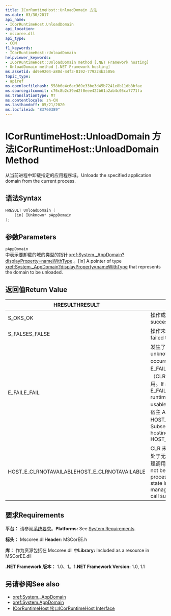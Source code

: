 ```yaml
---
title: ICorRuntimeHost::UnloadDomain 方法
ms.date: 03/30/2017
api_name:
- ICorRuntimeHost.UnloadDomain
api_location:
- mscoree.dll
api_type:
- COM
f1_keywords:
- ICorRuntimeHost::UnloadDomain
helpviewer_keywords:
- ICorRuntimeHost::UnloadDomain method [.NET Framework hosting]
- UnloadDomain method [.NET Framework hosting]
ms.assetid: dd9e9204-a80d-44f3-8192-779224b35056
topic_type:
- apiref
ms.openlocfilehash: 558b6e4c6ac369e33be3d45b7241e8b11db8bfae
ms.sourcegitcommit: c76c8b2c39ed2f0eee422b61a2ab4c05ca7771fa
ms.translationtype: MT
ms.contentlocale: zh-CN
ms.lasthandoff: 05/21/2020
ms.locfileid: "83760389"
---
```

# <a name="icorruntimehostunloaddomain-method"></a><span data-ttu-id="889b5-102">ICorRuntimeHost::UnloadDomain 方法</span><span class="sxs-lookup"><span data-stu-id="889b5-102">ICorRuntimeHost::UnloadDomain Method</span></span>
<span data-ttu-id="889b5-103">从当前进程中卸载指定的应用程序域。</span><span class="sxs-lookup"><span data-stu-id="889b5-103">Unloads the specified application domain from the current process.</span></span>  
  
## <a name="syntax"></a><span data-ttu-id="889b5-104">语法</span><span class="sxs-lookup"><span data-stu-id="889b5-104">Syntax</span></span>  
  
```cpp  
HRESULT UnloadDomain (  
    [in] IUnknown* pAppDomain  
);  
```  
  
## <a name="parameters"></a><span data-ttu-id="889b5-105">参数</span><span class="sxs-lookup"><span data-stu-id="889b5-105">Parameters</span></span>  
 `pAppDomain`  
 <span data-ttu-id="889b5-106">中表示要卸载的域的类型的指针 <xref:System._AppDomain?displayProperty=nameWithType> 。</span><span class="sxs-lookup"><span data-stu-id="889b5-106">[in] A pointer of type <xref:System._AppDomain?displayProperty=nameWithType> that represents the domain to be unloaded.</span></span>  
  
## <a name="return-value"></a><span data-ttu-id="889b5-107">返回值</span><span class="sxs-lookup"><span data-stu-id="889b5-107">Return Value</span></span>  
  
|<span data-ttu-id="889b5-108">HRESULT</span><span class="sxs-lookup"><span data-stu-id="889b5-108">HRESULT</span></span>|<span data-ttu-id="889b5-109">说明</span><span class="sxs-lookup"><span data-stu-id="889b5-109">Description</span></span>|  
|-------------|-----------------|  
|<span data-ttu-id="889b5-110">S_OK</span><span class="sxs-lookup"><span data-stu-id="889b5-110">S_OK</span></span>|<span data-ttu-id="889b5-111">操作成功。</span><span class="sxs-lookup"><span data-stu-id="889b5-111">The operation was successful.</span></span>|  
|<span data-ttu-id="889b5-112">S_FALSE</span><span class="sxs-lookup"><span data-stu-id="889b5-112">S_FALSE</span></span>|<span data-ttu-id="889b5-113">操作未能完成。</span><span class="sxs-lookup"><span data-stu-id="889b5-113">The operation failed to complete.</span></span>|  
|<span data-ttu-id="889b5-114">E_FAIL</span><span class="sxs-lookup"><span data-stu-id="889b5-114">E_FAIL</span></span>|<span data-ttu-id="889b5-115">发生了未知的灾难性故障。</span><span class="sxs-lookup"><span data-stu-id="889b5-115">An unknown, catastrophic failure occurred.</span></span> <span data-ttu-id="889b5-116">如果方法返回 E_FAIL，则公共语言运行时（CLR）在该过程中将不再可用。</span><span class="sxs-lookup"><span data-stu-id="889b5-116">If a method returns E_FAIL, the common language runtime (CLR) is no longer usable in the process.</span></span> <span data-ttu-id="889b5-117">对任何宿主 Api 的后续调用都会返回 HOST_E_CLRNOTAVAILABLE。</span><span class="sxs-lookup"><span data-stu-id="889b5-117">Subsequent calls to any hosting APIs return HOST_E_CLRNOTAVAILABLE.</span></span>|  
|<span data-ttu-id="889b5-118">HOST_E_CLRNOTAVAILABLE</span><span class="sxs-lookup"><span data-stu-id="889b5-118">HOST_E_CLRNOTAVAILABLE</span></span>|<span data-ttu-id="889b5-119">CLR 未加载到进程中，或 CLR 处于无法运行托管代码或成功处理调用的状态。</span><span class="sxs-lookup"><span data-stu-id="889b5-119">The CLR has not been loaded into a process, or the CLR is in a state in which it cannot run managed code or process the call successfully.</span></span>|  
  
## <a name="requirements"></a><span data-ttu-id="889b5-120">要求</span><span class="sxs-lookup"><span data-stu-id="889b5-120">Requirements</span></span>  
 <span data-ttu-id="889b5-121">**平台：** 请参阅[系统要求](../../get-started/system-requirements.md)。</span><span class="sxs-lookup"><span data-stu-id="889b5-121">**Platforms:** See [System Requirements](../../get-started/system-requirements.md).</span></span>  
  
 <span data-ttu-id="889b5-122">**标头：** Mscoree.dll</span><span class="sxs-lookup"><span data-stu-id="889b5-122">**Header:** MSCorEE.h</span></span>  
  
 <span data-ttu-id="889b5-123">**库：** 作为资源包括在 Mscoree.dll 中</span><span class="sxs-lookup"><span data-stu-id="889b5-123">**Library:** Included as a resource in MSCorEE.dll</span></span>  
  
 <span data-ttu-id="889b5-124">**.NET Framework 版本：** 1.0、1。1</span><span class="sxs-lookup"><span data-stu-id="889b5-124">**.NET Framework Version:** 1.0, 1.1</span></span>  
  
## <a name="see-also"></a><span data-ttu-id="889b5-125">另请参阅</span><span class="sxs-lookup"><span data-stu-id="889b5-125">See also</span></span>

- <xref:System._AppDomain>
- <xref:System.AppDomain>
- [<span data-ttu-id="889b5-126">ICorRuntimeHost 接口</span><span class="sxs-lookup"><span data-stu-id="889b5-126">ICorRuntimeHost Interface</span></span>](icorruntimehost-interface.md)
